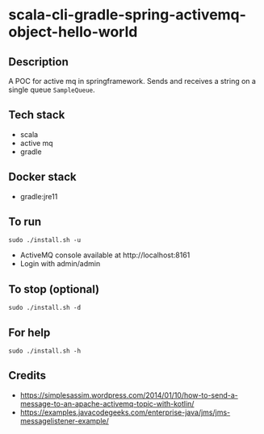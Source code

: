 # scala-cli-gradle-spring-activemq-object-hello-world

## Description
A POC for active mq in springframework.
Sends and receives a string on a single
queue `SampleQueue`.

## Tech stack
- scala
- active mq
- gradle

## Docker stack
- gradle:jre11

## To run
`sudo ./install.sh -u`
- ActiveMQ console available at http://localhost:8161
- Login with admin/admin

## To stop (optional)
`sudo ./install.sh -d`

## For help
`sudo ./install.sh -h`

## Credits
- https://simplesassim.wordpress.com/2014/01/10/how-to-send-a-message-to-an-apache-activemq-topic-with-kotlin/
- https://examples.javacodegeeks.com/enterprise-java/jms/jms-messagelistener-example/
